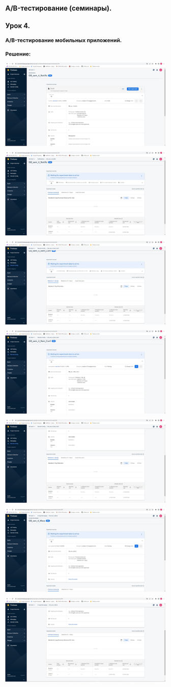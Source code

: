 ## A/B-тестирование (семинары).
## Урок 4.
### A/B-тестирование мобильных приложений.


### Решение:

![](1_Notific_1.jpg)

![](1_Notific_2.jpg)

![](2_Rem_Conf_1.jpg)

![](2_Rem_Conf_2.jpg)

![](2_Rem_Conf_3.jpg)

![](3_Mess_1.jpg)

![](3_Mess_2.jpg)

